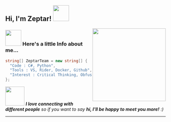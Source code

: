 <h2> Hi, I'm Zeptar! <img src="https://media.giphy.com/media/mGcNjsfWAjY5AEZNw6/giphy.gif" width="50"></h2>
<img align='right' src="https://media.giphy.com/media/M9gbBd9nbDrOTu1Mqx/giphy.gif" width="230">




### <img src="https://media.giphy.com/media/VgCDAzcKvsR6OM0uWg/giphy.gif" width="50"> Here's a little Info about me...  

```csharp
string[] ZeptarTeam = new string[] { 
  "Code : C#, Python", 
  "Tools : VS, Rider, Docker, Github", 
  "Interest : Critical Thinking, Obfuscation, Discord Tools"
};
```

<img src="https://media.giphy.com/media/LnQjpWaON8nhr21vNW/giphy.gif" width="60"> <em><b>I love connecting with different people</b> so if you want to say <b>hi, I'll be happy to meet you more!</b> :)</em>

---

